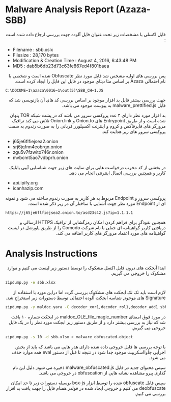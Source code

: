 # Malware Analysis Report (Azaza-SBB)
<div dir="rtl" align="right" >
    <p>
        فایل اکسلی با مشخصات زیر تحت عنوان فایل آلوده جهت بررسی ارجاع داده شده است :
    </p>
</div>

- Filename : sbb.xslx
- Filesize : 28,170 bytes
- Modification & Creation Time : August ‎4, ‎2016, ‏‎6:43:48 PM
- MD5 : dab5b6db23d73c63fe867ed4f801baea

<div dir="rtl" align="right" >
    <p>
        پس بررسی های اولیه مشخص شد فایل مورد نظر Obfuscate شده است و شخصی با نام احتمالی Azaza بر اساس متا دیتای موجود در فایل این فایل را ایجاد کرده است.
    </p>
</div>

```
C:\DOCUME~1\azaza\0016~1\out(5)\SBB_CH~1.JS
```
<div dir="rtl" align="right" >
    <p>
        جهت بررسی بیشتر فایل بد افزار موجود بر اساس بررسی کد های آن بازنویسی شد که فایل malware_prettified.js به پیوست موجود می باشد.
    </p>
</div>

<div dir="rtl" align="right" >
    <p>
        بد افزار مورد نظر دارای ۴ عدد پروکسی سرور می باشد که در پشت شبکه TOR پنهان شده است و از طریق Entrypoint های Onion.to و Onion.link تلاش می کند ترافیک مرورگر های فایرفاکس و کروم و اینترنت اکسپلورر قربانی را به صورت رندوم به سمت پروکسی سرور های زیر هدایت کند.
    </p>
</div>

- j65je6flfiejsea2.onion
- srj6jqfnn4eobrgn.onion
- zgu5v7fzwito746r.onion
- mvbcmt5ao7vdbprh.onion


<div dir="rtl" align="right" >
    <p>
        در بخشی از کد مخرب درخواست هایی برای سایت های زیر جهت شناسایی آیپی پابلیک کاربر و همچنین بررسی اتصال اینترنتی انجام می دهد.
    </p>
</div>

- api.ipify.org
- icanhazip.com

<div dir="rtl" align="right" >
    <p>
        پروکسی سرور و Endpoint مربوط به هر کاربر به صورت رندوم ساخته می شود و نمونه ای از Endpoint مورد نظر جهت آشنایی با ساختار آن در زیر ذکر شده است.
    </p>
</div>

```
https://j65je6flfiejsea2.onion.to/asd23s42.js?ip=1.1.1.1
```

<div dir="rtl" align="right" >
    <p>
        همچنین نفوذگر برای فراهم کردن امکان رمزگشایی از ترافیک HTTPS ارسالی و دریافتی کاربر گواهینامه ای جعلی با نام شرکت Comodo را از طریق پاورشل در لیست گواهینامه های مورد اعتماد مرورگر های کاربر اضافه می کند.
    </p>
</div>

# Analysis Instructions
<div dir="rtl" align="right" >
    <p>
        ابتدا آبجکت های درون فایل اکسل مشکوک را توسط دستور زیر لیست می کنیم و موارد مشکوک را خروجی می گیریم.
    </p>
</div>

```bash
zipdump.py -e sbb.xlsx
```

<div dir="rtl" align="right" >
    <p>
        لازم است باید تک تک ابجکت های مشکوک بررسی گردد اما دراین مورد با استفاده از Signature های موجود, شناسه ابجکت آلوده احتمالی توسط دستورات زیر استخراج شد.
    </p>
</div>

```bash
zipdump.py -y maldoc.yara -C decoder_xor1,decoder_rol1,decoder_add1 sbb.xlsx
```

<div dir="rtl" align="right" >
    <p>
در مورد فوق امضای maldoc_OLE_file_magic_number در ابجکت شماره ۱۰ یافت شد که نیاز به بررسی بیشتر دارد و از طریق دستور زیر ابجکت مورد نظر را در یک فایل خروجی می گیریم.
    </p>
</div>

```bash
zipdump.py -s 10 -d sbb.xlsx > malware_obfuscated.object
```

<div dir="rtl" align="right" >
    <p>
        با توجه بررسی ها فایل خروجی داده شده دارای هدر هایی می باشد که باید از بخش اجرایی جاوااسکریپت موجود جدا شود در نتیجه تا قبل از دستور eval همه موارد حذف می شود.
    </p>
    <p>
        سپس محتوای جدید در فایل malware_obfuscated.js ذخیره می شود, دلیل این نام گذاری پیرو مشاهده نشانه هایی از obfuscation در خروجی می باشد.
    </p>
    <p>
        سپس فایل obfuscate شده را توسط ابزار box-js بوسیله دستورات زیر تا حد امکان deobfuscate می کنیم و خروجی ایجاد شده در فولدر همنام فایل را جهت یافت بد افزار بررسی می کنیم.
    </p>
</div>
